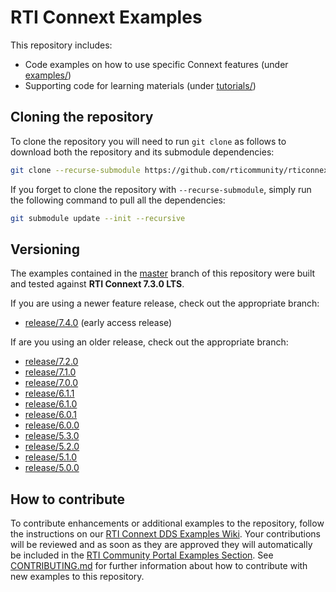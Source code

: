 # RTI Connext Examples

This repository includes:

-  Code examples on how to use specific Connext features (under [examples/](./examples))
-  Supporting code for learning materials (under [tutorials/](./tutorials))

## Cloning the repository

To clone the repository you will need to run `git clone` as follows to download
both the repository and its submodule dependencies:

```bash
git clone --recurse-submodule https://github.com/rticommunity/rticonnextdds-examples.git
```

If you forget to clone the repository with `--recurse-submodule`, simply run
the following command to pull all the dependencies:

```bash
git submodule update --init --recursive
```

## Versioning

The examples contained in the
[master](https://github.com/rticommunity/rticonnextdds-examples/tree/master)
branch of this repository were built and tested against **RTI Connext 7.3.0 LTS**.

If you are using a newer feature release, check out the appropriate branch:

-  [release/7.4.0](https://github.com/rticommunity/rticonnextdds-examples/tree/release/7.4.0)
   (early access release)

If are you using an older release, check out the appropriate branch:

-  [release/7.2.0](https://github.com/rticommunity/rticonnextdds-examples/tree/release/7.2.0)
-  [release/7.1.0](https://github.com/rticommunity/rticonnextdds-examples/tree/release/7.1.0)
-  [release/7.0.0](https://github.com/rticommunity/rticonnextdds-examples/tree/release/7.0.0)
-  [release/6.1.1](https://github.com/rticommunity/rticonnextdds-examples/tree/release/6.1.1)
-  [release/6.1.0](https://github.com/rticommunity/rticonnextdds-examples/tree/release/6.1.0)
-  [release/6.0.1](https://github.com/rticommunity/rticonnextdds-examples/tree/release/6.0.1)
-  [release/6.0.0](https://github.com/rticommunity/rticonnextdds-examples/tree/release/6.0.0)
-  [release/5.3.0](https://github.com/rticommunity/rticonnextdds-examples/tree/release/5.3.0)
-  [release/5.2.0](https://github.com/rticommunity/rticonnextdds-examples/tree/release/5.2.0)
-  [release/5.1.0](https://github.com/rticommunity/rticonnextdds-examples/tree/release/5.1.0)
-  [release/5.0.0](https://github.com/rticommunity/rticonnextdds-examples/tree/release/5.0.0)

## How to contribute

To contribute enhancements or additional examples to the repository, follow the
instructions on our [RTI Connext DDS Examples
Wiki](https://github.com/rticommunity/rticonnextdds-examples/wiki). Your
contributions will be reviewed and as soon as they are approved they will
automatically be included in the [RTI Community Portal Examples
Section](http://community.rti.com). See [CONTRIBUTING.md](https://github.com/rticommunity/rticonnextdds-examples/blob/master/CONTRIBUTING.md)
for further information about how to contribute with new examples to this repository.
